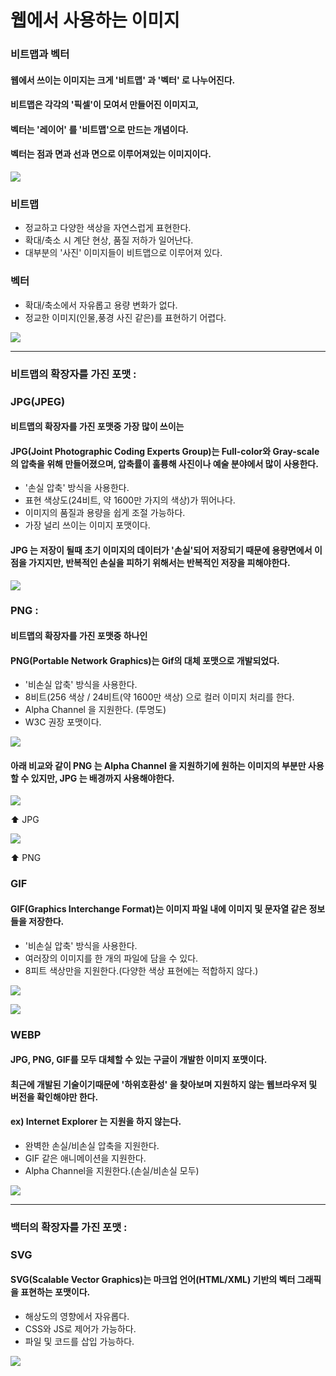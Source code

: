 # 웹에서 사용하는 이미지



### 비트맵과 벡터

#### 웹에서 쓰이는 이미지는 크게 '비트맵' 과 '벡터' 로 나누어진다.
#### 비트맵은 각각의 '픽셀'이 모여서 만들어진 이미지고,
#### 벡터는 '레이어' 를 '비트맵'으로 만드는 개념이다.
#### 벡터는 점과 면과 선과 면으로 이루어져있는 이미지이다.

![](https://images.velog.io/images/sh981013s/post/e88bd709-76ec-4f07-a17d-cdfe0d10b439/image.png)

### 비트맵

- 정교하고 다양한 색상을 자연스럽게 표현한다.
- 확대/축소 시 계단 현상, 품질 저하가 일어난다.
- 대부분의 '사진' 이미지들이 비트맵으로 이루어져 있다.

### 벡터

- 확대/축소에서 자유롭고 용량 변화가 없다.
- 정교한 이미지(인물,풍경 사진 같은)를 표현하기 어렵다.

![](https://images.velog.io/images/sh981013s/post/0d3cec3a-7b37-4a4c-a560-aa794ad2205f/image.png)

---

### 비트맵의 확장자를 가진 포맷 : 

### JPG(JPEG) 

#### 비트맵의 확장자를 가진 포맷중 가장 많이 쓰이는 
#### JPG(Joint Photographic Coding Experts Group)는 Full-color와 Gray-scale의 압축을 위해 만들어졌으며, 압축률이 훌륭해 사진이나 예술 분야에서 많이 사용한다.

- '손실 압축' 방식을 사용한다.
- 표현 색상도(24비트, 약 1600만 가지의 색상)가 뛰어나다.
- 이미지의 품질과 용량을 쉽게 조절 가능하다.
- 가장 널리 쓰이는 이미지 포맷이다.

#### JPG 는 저장이 될때 초기 이미지의 데이터가 '손실'되어 저장되기 때문에 용량면에서 이점을 가지지만, 반복적인 손실을 피하기 위해서는 반복적인 저장을 피해야한다.

![](https://images.velog.io/images/sh981013s/post/ecab8b92-a089-454b-92bd-62dbe20559d6/image.png)

### PNG :

#### 비트맵의 확장자를 가진 포맷중 하나인
#### PNG(Portable Network Graphics)는 Gif의 대체 포맷으로 개발되었다.

- '비손실 압축' 방식을 사용한다.
- 8비트(256 색상 / 24비트(약 1600만 색상) 으로 컬러 이미지 처리를 한다.
- Alpha Channel 을 지원한다. (투명도)
 - W3C 권장 포맷이다.
 
 ![](https://images.velog.io/images/sh981013s/post/c75e552c-3ba9-4110-bd6d-63f45a13ea8f/image.png)
 
 #### 아래 비교와 같이 PNG 는 Alpha Channel 을 지원하기에 원하는 이미지의 부분만 사용할 수 있지만, JPG 는 배경까지 사용해야한다.

 
 ![](https://images.velog.io/images/sh981013s/post/4aa474c3-108f-4e1a-a7df-1ed49a54478b/image.png)
 
 ⬆️ JPG
 
 ![](https://images.velog.io/images/sh981013s/post/230ffd5c-a6d0-44af-9ad6-73b4122caa5d/image.png)
 
  ⬆️ PNG
  
 ### GIF
 
 #### GIF(Graphics Interchange Format)는 이미지 파일 내에 이미지 및 문자열 같은 정보들을 저장한다.
 
 - '비손실 압축' 방식을 사용한다.
 - 여러장의 이미지를 한 개의 파일에 담을 수 있다.
 - 8피트 색상만을 지원한다.(다양한 색상 표현에는 적합하지 않다.)
 
 ![](https://images.velog.io/images/sh981013s/post/1b865465-a248-4ac0-8b38-000f98bce1c5/image.png)
 
 ![](https://media.giphy.com/media/jUwpNzg9IcyrK/giphy.gif)
 
 
 ### WEBP
 
 #### JPG, PNG, GIF를 모두 대체할 수 있는 구글이 개발한 이미지 포맷이다.
 
 #### 최근에 개발된 기술이기때문에 '하위호환성' 을 찾아보며 지원하지 않는 웹브라우저 및 버전을 확인해야만 한다.
 #### ex) Internet Explorer 는 지원을 하지 않는다.
 
 - 완벽한 손실/비손실 압축을 지원한다.
 - GIF 같은 애니메이션을 지원한다.
 - Alpha Channel을 지원한다.(손실/비손실 모두)

![](https://images.velog.io/images/sh981013s/post/62dfdbab-b5a3-470e-910a-a74e3aa32f18/image.png)

---

### 백터의 확장자를 가진 포맷 :

### SVG
#### SVG(Scalable Vector Graphics)는 마크업 언어(HTML/XML) 기반의 벡터 그래픽을 표현하는 포맷이다.

- 해상도의 영향에서 자유롭다.
- CSS와 JS로 제어가 가능하다.
- 파일 및 코드를 삽입 가능하다.

![](https://images.velog.io/images/sh981013s/post/123eb023-cd8e-48a2-91c1-c1bc4debd7ff/image.png)

